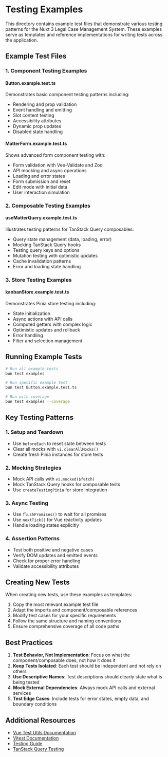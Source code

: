 # Testing Examples

This directory contains example test files that demonstrate various testing patterns for the Nuxt 3 Legal Case Management System. These examples serve as templates and reference implementations for writing tests across the application.

## Example Test Files

### 1. Component Testing Examples

#### Button.example.test.ts
Demonstrates basic component testing patterns including:
- Rendering and prop validation
- Event handling and emitting
- Slot content testing
- Accessibility attributes
- Dynamic prop updates
- Disabled state handling

#### MatterForm.example.test.ts
Shows advanced form component testing with:
- Form validation with Vee-Validate and Zod
- API mocking and async operations
- Loading and error states
- Form submission and reset
- Edit mode with initial data
- User interaction simulation

### 2. Composable Testing Examples

#### useMatterQuery.example.test.ts
Illustrates testing patterns for TanStack Query composables:
- Query state management (data, loading, error)
- Mocking TanStack Query hooks
- Testing query keys and options
- Mutation testing with optimistic updates
- Cache invalidation patterns
- Error and loading state handling

### 3. Store Testing Examples

#### kanbanStore.example.test.ts
Demonstrates Pinia store testing including:
- State initialization
- Async actions with API calls
- Computed getters with complex logic
- Optimistic updates and rollback
- Error handling
- Filter and selection management

## Running Example Tests

```bash
# Run all example tests
bun test examples

# Run specific example test
bun test Button.example.test.ts

# Run with coverage
bun test examples --coverage
```

## Key Testing Patterns

### 1. Setup and Teardown
- Use `beforeEach` to reset state between tests
- Clear all mocks with `vi.clearAllMocks()`
- Create fresh Pinia instances for store tests

### 2. Mocking Strategies
- Mock API calls with `vi.mocked($fetch)`
- Mock TanStack Query hooks for composable tests
- Use `createTestingPinia` for store integration

### 3. Async Testing
- Use `flushPromises()` to wait for all promises
- Use `nextTick()` for Vue reactivity updates
- Handle loading states explicitly

### 4. Assertion Patterns
- Test both positive and negative cases
- Verify DOM updates and emitted events
- Check for proper error handling
- Validate accessibility attributes

## Creating New Tests

When creating new tests, use these examples as templates:

1. Copy the most relevant example test file
2. Adapt the imports and component/composable references
3. Modify test cases for your specific requirements
4. Follow the same structure and naming conventions
5. Ensure comprehensive coverage of all code paths

## Best Practices

1. **Test Behavior, Not Implementation**: Focus on what the component/composable does, not how it does it
2. **Keep Tests Isolated**: Each test should be independent and not rely on others
3. **Use Descriptive Names**: Test descriptions should clearly state what is being tested
4. **Mock External Dependencies**: Always mock API calls and external services
5. **Test Edge Cases**: Include tests for error states, empty data, and boundary conditions

## Additional Resources

- [Vue Test Utils Documentation](https://test-utils.vuejs.org/)
- [Vitest Documentation](https://vitest.dev/)
- [Testing Guide](../../docs/testing-guide.md)
- [TanStack Query Testing](https://tanstack.com/query/latest/docs/vue/guides/testing)